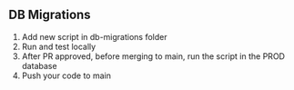 ## DB Migrations
1. Add new script in db-migrations folder
2. Run and test locally
3. After PR approved, before merging to main, run the script in the PROD database
4. Push your code to main
